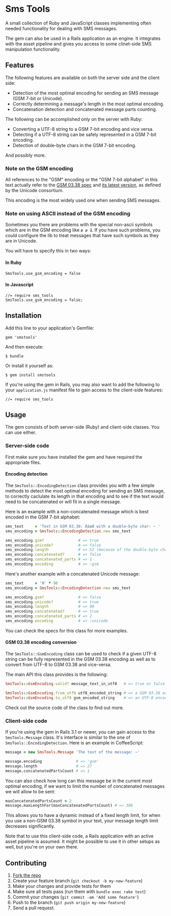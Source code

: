 # Sms Tools

A small collection of Ruby and JavaScript classes implementing often needed functionality for
dealing with SMS messages.

The gem can also be used in a Rails application as an engine. It integrates with the asset pipeline
and gives you access to some clinet-side SMS manipulation functionality.

## Features

The following features are available on both the server side and the client
side:

- Detection of the most optimal encoding for sending an SMS message (GSM 7-bit or Unicode).
- Correctly determining a message's length in the most optimal encoding.
- Concatenation detection and concatenated message parts counting.

The following can be accomplished only on the server with Ruby:

- Converting a UTF-8 string to a GSM 7-bit encoding and vice versa.
- Detecting if a UTF-8 string can be safely represented in a GSM 7-bit encoding.
- Detection of double-byte chars in the GSM 7-bit encoding.

And possibly more.

### Note on the GSM encoding

All references to the "GSM" encoding or the "GSM 7-bit alphabet" in this text actually refer to the
[GSM 03.38 spec](http://en.wikipedia.org/wiki/GSM_03.38) and [its latest
version](ftp://ftp.unicode.org/Public/MAPPINGS/ETSI/GSM0338.TXT), as defined by the Unicode
consortium.

This encoding is the most widely used one when sending SMS messages.

### Note on using ASCII instead of the GSM encoding

Sometimes you there are problems with the special non-ascii symbols which are in the GSM encoding like `æ ø å`.
If you have such problems, you could configure the lib to treat messages that have such symbols as they are in Unicode.

You will have to specify this in two ways:

#### In Ruby

    SmsTools.use_gsm_encoding = false

#### In Javascript

    //= require sms_tools
    SmsTools.use_gsm_encoding = false;

## Installation

Add this line to your application's Gemfile:

    gem 'smstools'

And then execute:

    $ bundle

Or install it yourself as:

    $ gem install smstools

If you're using the gem in Rails, you may also want to add the following to your `application.js`
manifest file to gain access to the client-side features:

    //= require sms_tools

## Usage

The gem consists of both server-side (Ruby) and client-side classes. You can
use either.

### Server-side code

First make sure you have installed the gem and have required the appropriate files.

#### Encoding detection

The `SmsTools::EncodingDetection` class provides you with a few simple methods to detect the most
optimal encoding for sending an SMS message, to correctly caclulate its length in that encoding and
to see if the text would need to be concatenated or will fit in a single message.

Here is an example with a non-concatenated message which is best encoded in the GSM 7-bit alphabet:

```ruby
sms_text     = 'Text in GSM 03.38: ÄäøÆ with a double-byte char: ~ '
sms_encoding = SmsTools::EncodingDetection.new sms_text

sms_encoding.gsm?               # => true
sms_encoding.unicode?           # => false
sms_encoding.length             # => 52 (because of the double-byte char)
sms_encoding.concatenated?      # => false
sms_encoding.concatenated_parts # => 1
sms_encoding.encoding           # => :gsm
```

Here's another example with a concatenated Unicode message:

```ruby
sms_text     = 'Я' * 90
sms_encoding = SmsTools::EncodingDetection.new sms_text

sms_encoding.gsm?               # => false
sms_encoding.unicode?           # => true
sms_encoding.length             # => 90
sms_encoding.concatenated?      # => true
sms_encoding.concatenated_parts # => 2
sms_encoding.encoding           # => :unicode
```

You can check the specs for this class for more examples.

#### GSM 03.38 encoding conversion

The `SmsTools::GsmEncoding` class can be used to check if a given UTF-8 string can be fully
represented in the GSM 03.38 encoding as well as to convert from UTF-8 to GSM 03.38 and vice-versa.

The main API this class provides is the following:

```ruby
SmsTools::GsmEncoding.valid? message_text_in_utf8   # => true or false

SmsTools::GsmEncoding.from_utf8 utf8_encoded_string # => a GSM 03.38 encoded string
SmsTools::GsmEncoding.to_utf8 gsm_encoded_string    # => an UTF-8 encoded string
```

Check out the source code of the class to find out more.

### Client-side code

If you're using the gem in Rails 3.1 or newer, you can gain access to the `SmsTools.Message` class.
It's interface is similar to the one of `SmsTools::EncodingDetection`. Here is an example in
CoffeeScript:

```coffeescript
message = new SmsTools.Message 'The text of the message: ~'

message.encoding               # => 'gsm'
message.length                 # => 27
message.concatenatedPartsCount # => 1
```

You can also check how long can this message be in the current most optimal encoding, if we want to
limit the number of concatenated messages we will allow to be sent:

```coffeescript
maxConcatenatedPartsCount = 2
message.maxLengthFor(maxConcatenatedPartsCount) # => 306
```

This allows you to have a dynamic instead of a fixed length limit, for when you use a non-GSM 03.38
symbol in your text, your message length limit decreases significantly.

Note that to use this client-side code, a Rails application with an active asset pipeline is
assumed. It might be possible to use it in other setups as well, but you're on your own there.

## Contributing

1. [Fork the repo](http://github.com/mitio/smstools/fork)
2. Create your feature branch (`git checkout -b my-new-feature`)
3. Make your changes and provide tests for them
4. Make sure all tests pass (run them with `bundle exec rake test`)
5. Commit your changes (`git commit -am 'Add some feature'`)
6. Push to the branch (`git push origin my-new-feature`)
7. Send a pull request.
